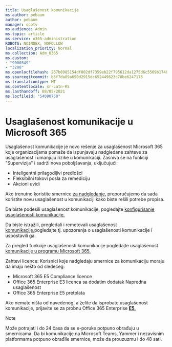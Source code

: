 ```yaml
---
title: Usaglašenost komunikacije
ms.author: pebaum
author: pebaum
manager: scotv
ms.audience: Admin
ms.topic: article
ms.service: o365-administration
ROBOTS: NOINDEX, NOFOLLOW
localization_priority: Normal
ms.collection: Adm_O365
ms.custom:
- "9000549"
- "3208"
ms.openlocfilehash: 267b8985154df802df7359eb22f795612da1275d6c5509b1748828f3c42051b7
ms.sourcegitcommit: b5f7da89a650d2915dc652449623c78be6247175
ms.translationtype: MT
ms.contentlocale: sr-Latn-RS
ms.lasthandoff: 08/05/2021
ms.locfileid: "54090750"
---
```

# <a name="communication-compliance-in-microsoft-365"></a>Usaglašenost komunikacije u Microsoft 365

Usaglašenost komunikacije je novo rešenje za usaglašenost Microsoft 365 koje organizacijama pomaže da ispunjavaju nadgledane zahteve za usaglašenost i umanjuju rizike u komunikaciji. Zasniva se na funkciji "Supervizija" i sadrži nova poboljšavanja, uključujući:

- Inteligentni prilagodljivi predlošci
- Fleksibilni tokovi posla za remediciju
- Akcioni uvidi

Ako trenutno koristite smernice [za nadgledanje](https://docs.microsoft.com/microsoft-365/compliance/supervision-policies), preporučujemo da sada koristite novu usaglašenost u komunikaciji kako biste rešili potrebe propisa.

Da biste podesili usaglašenost komunikacije, pogledajte [konfigurisanje usaglašenosti komunikacije.](https://docs.microsoft.com/microsoft-365/compliance/communication-compliance-configure)

Da biste istražili, pregledali i remetovali usaglašenost [komunikacije,](https://docs.microsoft.com/microsoft-365/compliance/communication-compliance-investigate-remediate)pogledajte tj. upozorenja o usaglašenosti komunikacije i uspostavili ga.

Za pregled funkcije usaglašenosti komunikacije pogledajte usaglašenost [komunikacije u programu Microsoft 365.](https://docs.microsoft.com/microsoft-365/compliance/communication-compliance)

Zahtevi licence: Korisnici koje nadgledaju smernice za komunikaciju moraju da imaju nešto od sledećeg:

- Microsoft 365 E5 Compliance licence
- Office 365 Enterprise E3 licenca sa dodatim dodatak Napredna usaglašenost
- Office 365 Enterprise E5 pretplata

Ako nemate ništa od navedenog, a želite da isprobate usaglašenost komunikacije, prijavite se za probnu Office 365 Enterprise **[E5.](https://go.microsoft.com/fwlink/p/?LinkID=698279)**

> [!NOTE]
> Može potrajati i do 24 časa da se e-poruke potpuno obrađuju u smernicama. Da bi komunikacije na Microsoft Teams, Yammer i nezavisnim platformama potpuno obrađile smernice, može da prouzuzmu i do 48 sati.
